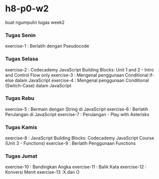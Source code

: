 # h8-p0-w2
buat ngumpulin tugas week2
<h3>Tugas Senin</h3>
exercise-1  : Berlatih dengan Pseudocode
<h3>Tugas Selasa</h3>
exercise-2  : Codecademy JavaScript Building Blocks: Unit 1 and 2 - Intro and Control Flow only
exercise-3  : Mengenal penggunaan Conditional if-else dalam JavaScript
exercise-4  : Mengenal penggunaan Conditional (Switch-Case) dalam JavaScript
<h3>Tugas Rabu</h3>
exercise-5  : Bermain dengan String di JavaScript
exercise-6  : Berlatih Perulangan di JavaScript
exercise-7  : Perulangan - Play with Asterisks
<h3>Tugas Kamis</h3>
exercise-8  : JavaScript Building Blocks: Codecademy JavaScript Course (Unit 3 - Functions)
exercise-9  : Berlatih Penggunaan Functions
<h3>Tugas Jumat</h3>
exercise-10 : Bandingkan Angka
exercise-11 : Balik Kata
exercise-12 : Konversi Menit
exercise-13 :X dan O
